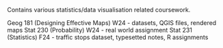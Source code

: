 Contains various statistics/data visualisation related coursework.

Geog 181 (Designing Effective Maps) W24 - datasets, QGIS files, rendered maps
Stat 230 (Probability) W24 - real world assignment
Stat 231 (Statistics) F24 - traffic stops dataset, typesetted notes, R assignments
